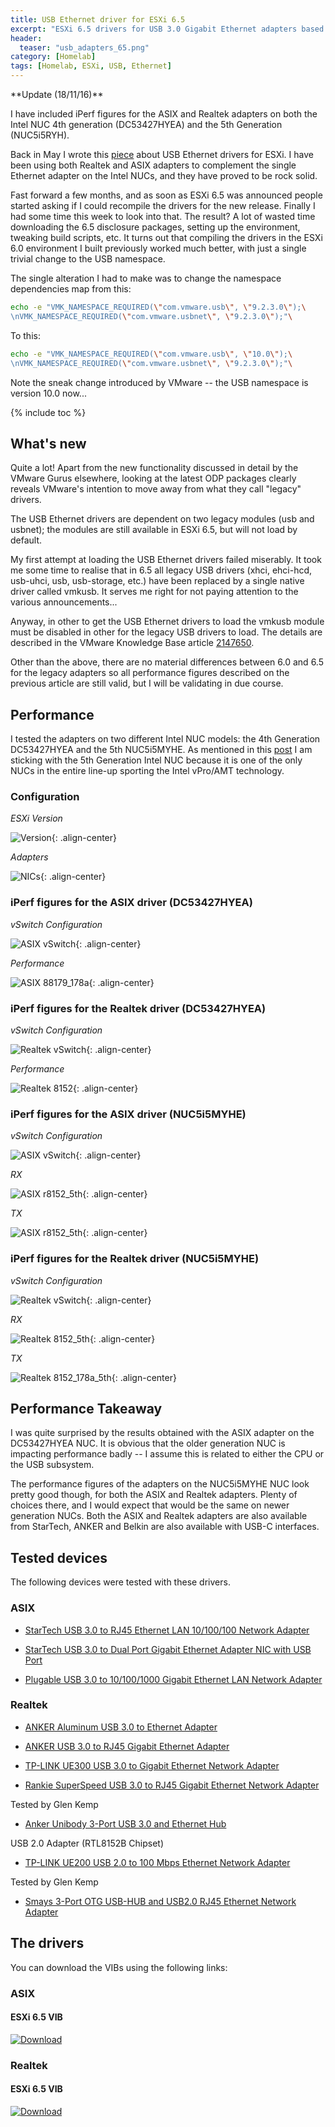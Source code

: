 ```yaml
---
title: USB Ethernet driver for ESXi 6.5
excerpt: "ESXi 6.5 drivers for USB 3.0 Gigabit Ethernet adapters based on the ASIX ax88179_178a or the Realtek RLT8153/RTL8152 chipsets"
header:
  teaser: "usb_adapters_65.png"
category: [Homelab]
tags: [Homelab, ESXi, USB, Ethernet]
---
```


<div class="notice--warning" markdown="1">
**Update (18/11/16)**  

I have included iPerf figures for the ASIX and Realtek adapters on both the Intel NUC 4th generation (DC53427HYEA) and the 5th Generation (NUC5i5RYH).   

</div> 

Back in May I wrote this [piece](/homelab/Want-a-USB-Ethernet-driver-for-ESXi-You-can-have-two/) about USB Ethernet drivers for ESXi. I have been using both Realtek and ASIX adapters to complement the single Ethernet adapter on the Intel NUCs, and they have proved to be rock solid. 

Fast forward a few months, and as soon as ESXi 6.5 was announced people started asking if I could recompile the drivers for the new release. Finally I had some time this week to look into that. The result? A lot of wasted time downloading the 6.5 disclosure packages, setting up the environment, tweaking build scripts, etc. It turns out that compiling the drivers in the ESXi 6.0 environment I built previously worked much better, with just a single trivial change to the USB namespace.

The single alteration I had to make was to change the namespace dependencies map from this:

```sh
echo -e "VMK_NAMESPACE_REQUIRED(\"com.vmware.usb\", \"9.2.3.0\");\
\nVMK_NAMESPACE_REQUIRED(\"com.vmware.usbnet\", \"9.2.3.0\");"\
```

To this:

```sh
echo -e "VMK_NAMESPACE_REQUIRED(\"com.vmware.usb\", \"10.0\");\
\nVMK_NAMESPACE_REQUIRED(\"com.vmware.usbnet\", \"9.2.3.0\");"\
```

Note the sneak change introduced by VMware -- the USB namespace is version 10.0 now...

{% include toc %}

## What's new

Quite a lot! Apart from the new functionality discussed in detail by the VMware Gurus elsewhere, looking at the latest ODP packages clearly reveals VMware's intention to move away from what they call "legacy" drivers.

The USB Ethernet drivers are dependent on two legacy modules (usb and usbnet); the modules are still available in ESXi 6.5, but will not load by default. 

My first attempt at loading the USB Ethernet drivers failed miserably. It took me some time to realise that in 6.5 all legacy USB drivers (xhci, ehci-hcd, usb-uhci, usb, usb-storage, etc.) have been replaced by a single native driver called vmkusb. It serves me right for not paying attention to the various announcements...

Anyway, in other to get the USB Ethernet drivers to load the vmkusb module must be disabled in other for the legacy USB drivers to load. The details are described in the VMware Knowledge Base article [2147650](https://kb.vmware.com/selfservice/microsites/search.do?language=en_US&cmd=displayKC&externalId=2147650).

Other than the above, there are no material differences between 6.0 and 6.5 for the legacy adapters so all performance figures described on the previous article are still valid, but I will be validating in due course. 

## Performance  

I tested the adapters on two different Intel NUC models: the 4th Generation DC53427HYEA and the 5th NUC5i5MYHE. As mentioned in this [post](/homelab/NUC-Squarepants/) I am sticking with the 5th Generation Intel NUC because it is one of the only NUCs in the entire line-up sporting the Intel vPro/AMT technology.  

### Configuration  

*ESXi Version*

![Version](/images/usb65/esxi_65.png){: .align-center}  

*Adapters*  

![NICs](/images/usb65/nics.png){: .align-center} 
 

### iPerf figures for the ASIX driver (DC53427HYEA)  

*vSwitch Configuration*  

![ASIX vSwitch](/images/usb65/asix_vswitch.png){: .align-center}  

*Performance* 

![ASIX 88179_178a](/images/usb65/iperf_asix_4th.png){: .align-center}  


### iPerf figures for the Realtek driver (DC53427HYEA)  

*vSwitch Configuration*  

![Realtek vSwitch](/images/usb65/rtl_vswitch.png){: .align-center}  

*Performance* 

![Realtek 8152](/images/usb65/iperf_rtl_4th.png){: .align-center}  

### iPerf figures for the ASIX driver (NUC5i5MYHE)  

*vSwitch Configuration*  

![ASIX vSwitch](/images/usb65/asix_vswitch.png){: .align-center}  

*RX*  

![ASIX r8152_5th](/images/usb65/asix_rx.png){: .align-center}  

*TX*  

![ASIX r8152_5th](/images/usb65/asix_tx.png){: .align-center}  

### iPerf figures for the Realtek driver (NUC5i5MYHE)  

*vSwitch Configuration*  

![Realtek vSwitch](/images/usb65/rtl_vswitch.png){: .align-center}  

*RX*  

![Realtek 8152_5th](/images/usb65/rtl_rx.png){: .align-center}  

*TX*  

![Realtek 8152_178a_5th](/images/usb65/rtl_tx.png){: .align-center}  


## Performance Takeaway  

I was quite surprised by the results obtained with the ASIX adapter on the DC53427HYEA NUC. It is obvious that the older generation NUC is impacting performance badly -- I assume this is related to either the CPU or the USB subsystem.  

The performance figures of the adapters on the NUC5i5MYHE NUC look pretty good though, for both the ASIX and Realtek adapters. Plenty of choices there, and I would expect that would be the same on newer generation NUCs. Both the ASIX and Realtek adapters are also available from StarTech, ANKER and Belkin are also available with USB-C interfaces.


## Tested devices

The following devices were tested with these drivers.

### ASIX

* [StarTech USB 3.0 to RJ45 Ethernet LAN 10/100/100 Network Adapter](https://www.amazon.co.uk/gp/product/B0095EFXMC/ref=oh_aui_detailpage_o04_s00?ie=UTF8&psc=1)

* [StarTech USB 3.0 to Dual Port Gigabit Ethernet Adapter NIC with USB Port](https://www.amazon.co.uk/gp/product/B00D8XTOD0/ref=oh_aui_detailpage_o03_s00?ie=UTF8&psc=1)

* [Plugable USB 3.0 to 10/100/1000 Gigabit Ethernet LAN Network Adapter](https://www.amazon.co.uk/gp/product/B00AQM8586/ref=oh_aui_detailpage_o02_s00?ie=UTF8&psc=1)


### Realtek

* [ANKER Aluminum USB 3.0 to Ethernet Adapter](https://www.amazon.co.uk/Anker-AK-A7611011-USB-1000Mbit-networking/dp/B00PC0P2DI?ie=UTF8&*Version*=1&*entries*=0)

* [ANKER USB 3.0 to RJ45 Gigabit Ethernet Adapter](https://www.amazon.co.uk/dp/B00NPJP33M/ref=pd_lpo_sbs_dp_ss_1?pf_rd_p=569136327&pf_rd_s=lpo-top-stripe&pf_rd_t=201&pf_rd_i=B00DNU8Y20&pf_rd_m=A3P5ROKL5A1OLE&pf_rd_r=C5N2DD7H2D7AVRXM1VHP)

* [TP-LINK UE300 USB 3.0 to Gigabit Ethernet Network Adapter](https://www.amazon.co.uk/gp/product/B00YOKMKE6/ref=pe_1959711_130662621_em_1p_0_ti)

* [Rankie SuperSpeed USB 3.0 to RJ45 Gigabit Ethernet Network Adapter](https://www.amazon.co.uk/gp/product/B010SEARPU/ref=ox_sc_act_title_1?ie=UTF8&psc=1&smid=A7ZMMLW05YAY7)

Tested by Glen Kemp

* [Anker Unibody 3-Port USB 3.0 and Ethernet Hub](https://www.amazon.co.uk/Anker®-Unibody-Ethernet-RTL8153-Chipset/dp/B00PC0J1VC/ref=sr_1_1?s=computers&ie=UTF8&qid=1464184877&sr=1-1&keywords=Anker+Unibody+3-Port+USB+3.0+and+Ethernet+Hub)

USB 2.0 Adapter (RTL8152B Chipset)

* [TP-LINK UE200 USB 2.0 to 100 Mbps Ethernet Network Adapter](https://www.amazon.co.uk/TP-LINK-UE200-Ethernet-Foldable-Ultrabook/dp/B01GRY7RHG)  

Tested by Glen Kemp  

* [Smays 3-Port OTG USB-HUB and USB2.0 RJ45 Ethernet Network Adapter](https://www.amazon.co.uk/gp/product/B00WR6A57S/ref=as_li_ss_tl?ie=UTF8&psc=1&linkCode=sl1&tag=s0517-21&linkId=5815c60c53524b534b98dcd596eab09c)


## The drivers

You can download the VIBs using the following links:

### ASIX

#### ESXi 6.5 VIB 

[ ![Download](https://api.bintray.com/packages/gomesjj/VIBs/ax88179_esxi65_vib/images/download.svg) ](https://bintray.com/gomesjj/VIBs/ax88179_esxi65_vib/_latestVersion)

### Realtek

#### ESXi 6.5 VIB

[ ![Download](https://api.bintray.com/packages/gomesjj/VIBs/r8152_esxi65_vib/images/download.svg) ](https://bintray.com/gomesjj/VIBs/r8152_esxi65_vib/_latestVersion)
